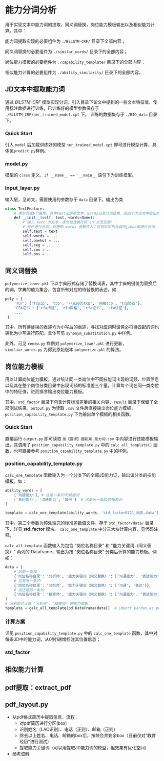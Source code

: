 # 能力分词分析
用于实现文本中能力词的提取，同义词替换，岗位能力模板输出以及相似能力计算。其中：

能力词提取实现的必要组件为 `./BiLSTM-CRF/` 目录下全部内容；

同义词替换的必要组件为 `./similar_words/` 目录下的全部内容；

岗位能力模板的必要组件为 `./capability_template/` 目录下的全部内容；

相似能力计算的必要组件为 `./ability_similarity/` 目录下的全部内容。

## JD文本中提取能力词
通过 *BiLSTM-CRF* 模型实现分词，引入目录下论文中提到的一些文本特征值，使用标注数据进行训练，已训练好的模型参数保存于 `./BiLSTM_CRF/ner_trained_model.cpt`
下， 训练的数据集存于 `./BIO_data` 目录下。

### Quick Start
引入 `model` 后加载训练好的模型 `ner_trained_model.cpt` 即可进行模型计算，具体见`predict.py`样例。

### model.py
模型的 `class` 定义，`if __name__ == '__main__` 语句下为训练模型。

### input_layer.py
输入层，见论文，需要使用的参数存于 `data` 目录下。输出为类

```python
class TextFeature:
    # 类包含呢6个属性，其中text记录原文本，words记录分词结果，后四个为论文中指出的文本特征值
    def __init__(self, text, words=None):
        # 输入 text 为文本，请勿包含换行符'\n'以及空格' '
        # 若已进行分词，则携带 words 参数传入；否则对实例会调用jieba库进行分词
        self.text = text
        self.words = ...
        self.onehot = ...
        self.seg = ...
        self.con = ...
        self.pos = ...
```

## 同义词替换
`polymerize_lower.pkl` 下以字典形式存储了替换词表，其中字典的键值为替换后的词，字典的值为集合，包含所有对应的待替换的表述，如
```python
poly = {
    'TCP': {'tcpip', 'tcp', '\\u2005tcp', '网络tcp', 'tcp协议'},
    'CFA证书': {'cfa持证', 'cfa资格', 'cfa证书', 'cfa认证'},
    ...
 }
```
其中，所有待替换的表述均为小写后的表述，寻找对应词时请务必将待匹配的词也转化为小写进行匹配。具体可见 `synonym_substitution.py` 中样例。

此外，可见 `renew.py` 样例对 `polymerize_lower.pkl` 进行更新，`similiar_words.py` 为得到原始版本 `polymerize.pkl` 的算法。


## 岗位能力模板
用以计算岗位能力模板。通过统计同一类岗位中不同技能词出现的词频、位置信息以及其在整个岗位分类目录中出现词频的标准差三个量，计算每个词在同一类岗位中的特征值，进而排序输出岗位能力模板。

其中，`std_factor` 目录下包含计算标准差量的相关内容，`result` 目录下保留了全部测试结果。`output.py` 为读取 `.csv` 文件后直接输出岗位能力模板，`position_capability_template.py` 下为输出单个模板的相关函数。

### Quick Start
直接运行 `output.py` 即可读取 `按【要求】提取JD_能力词.csv` 中内容进行技能模板输出。其调用了 `position_capability_template.py` 中的 `calc_all_template()` 函数，也可直接参考
`position_capability_template.py` 中的样例。

### position_capability_template.py
`calc_one_template` 函数输入为一个分类下的全部JD能力词，输出该分类的技能模板。如：
```python
ability_words = [
    ['沟通能力'], # 这是一条JD的技能词
    ['表达能力', '沟通能力', '其他']  # 这是另一条JD的技能词
]

template = calc_one_template(ability_words, 'std_factor0721_岗系.data')
```
其中，第二个参数为预处理完的标准差数值文件，存于 `std_factor/data/` 目录下，详见 **std_factor** 模块。
`calc_one_template` 中分三大块计算内容，见代码注释。

`calc_all_template` 函数输入为包含 "岗位名称目录" 和 "能力关键词（同义替换）" 两列的 Dataframe，输出为按 "岗位名称目录"
分类后计算的能力模板。例如：

```python
data = [
    # 这是一条JD
    {'岗位名称目录': '分析师', '能力关键词（同义替换）': ['沟通能力', '表达能力']},
    # 这是另一条JD
    {'岗位名称目录': '分析师', '能力关键词（同义替换）': ['沟通', '表达']},
    # 这还是另一条JD
    {'岗位名称目录': '精算师', '能力关键词（同义替换）': ['沟通能力', '表达能力']}
]
# 分别聚合计算 '分析师'，'精算师' 的能力模板
template = calc_all_template(pd.DataFrame(data))  # import pandas as pd
```

### 计算方案
详见 `position_capability_template.py` 中的 `calc_one_template` 函数，其中对每条JD中的能力词，从0到1递增标注其位置信息；

### std_factor


## 相似能力计算

## pdf提取：extract_pdf
## pdf_layout.py
* 从pdf格式简历中提取信息，流程：
    * 对pdf简历进行分区(box)
    * 识别姓名（LAC识别）、电话（正则）、邮箱（正则）
    * 除去以上姓名、电话、邮箱的box后，按块合并剩余box（目前仅对“教育经历”进行测试）
    * 提取能力关键词（可以用提取JD能力词的模型，但效果有优化空间）
* [参考资料](https://tianchi.aliyun.com/notebook-ai/detail?spm=5176.12586969.1002.6.3d347fd7Cn1wa8&postId=112407)
